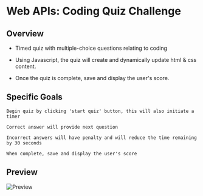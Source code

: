 # Web APIs: Coding Quiz Challenge

## Overview

* Timed quiz with multiple-choice questions relating to coding

* Using Javascript, the quiz will create and dynamically update html & css content.

* Once the quiz is complete, save and display the user's score. 

## Specific Goals

```
Begin quiz by clicking 'start quiz' button, this will also initiate a timer

Correct answer will provide next question

Incorrect answers will have penalty and will reduce the time remaining by 30 seconds

When complete, save and display the user's score
```

## Preview

![Preview](https://i.imgur.com/usCWVaE.png)


